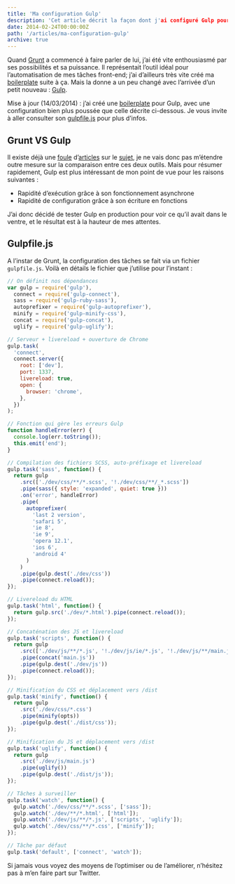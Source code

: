 ```yaml
---
title: 'Ma configuration Gulp'
description: 'Cet article décrit la façon dont j'ai configuré Gulp pour optimiser au maximum mon workflow au quotidien. Il inclut compilation, compression et concaténation des fichiers.'
date: 2014-02-24T00:00:00Z
path: '/articles/ma-configuration-gulp'
archive: true
---
```


Quand [Grunt](http://gruntjs.com/) a commencé à faire parler de lui, j’ai été vite enthousiasmé par ses possibilités et sa puissance. Il représentait l’outil idéal pour l’automatisation de mes tâches front-end; j’ai d’ailleurs très vite créé ma [boilerplate](/fox-bp) suite à ça. Mais la donne a un peu changé avec l’arrivée d’un petit nouveau : [Gulp](http://gulpjs.com/).

<p class="info">Mise à jour (14/03/2014) : j’ai créé une <a href="https://github.com/eskiiss/FOX-Boilerplate-2">boilerplate</a> pour Gulp, avec une configuration bien plus poussée que celle décrite ci-dessous. Je vous invite à aller consulter son <a href="https://github.com/eskiiss/FOX-Boilerplate-2/blob/master/gulpfile.js">gulpfile.js</a> pour plus d’infos.</p>

## Grunt VS Gulp

Il existe déjà une [foule](http://www.100percentjs.com/just-like-grunt-gulp-browserify-now/) d’[articles](http://jaysoo.ca/2014/01/27/gruntjs-vs-gulpjs/) sur le [sujet](http://www.insertafter.com/articles-gulp_vs_grunt.html), je ne vais donc pas m’étendre outre mesure sur la comparaison entre ces deux outils. Mais pour résumer rapidement, Gulp est plus intéressant de mon point de vue pour les raisons suivantes :

- Rapidité d’exécution grâce à son fonctionnement asynchrone
- Rapidité de configuration grâce à son écriture en fonctions

J’ai donc décidé de tester Gulp en production pour voir ce qu’il avait dans le ventre, et le résultat est à la hauteur de mes attentes.

## Gulpfile.js

A l’instar de Grunt, la configuration des tâches se fait via un fichier `gulpfile.js`. Voilà en détails le fichier que j’utilise pour l’instant :

```js
// On définit nos dépendances
var gulp = require('gulp'),
  connect = require('gulp-connect'),
  sass = require('gulp-ruby-sass'),
  autoprefixer = require('gulp-autoprefixer'),
  minify = require('gulp-minify-css'),
  concat = require('gulp-concat'),
  uglify = require('gulp-uglify');

// Serveur + livereload + ouverture de Chrome
gulp.task(
  'connect',
  connect.server({
    root: ['dev'],
    port: 1337,
    livereload: true,
    open: {
      browser: 'chrome',
    },
  })
);

// Fonction qui gère les erreurs Gulp
function handleError(err) {
  console.log(err.toString());
  this.emit('end');
}

// Compilation des fichiers SCSS, auto-préfixage et livereload
gulp.task('sass', function() {
  return gulp
    .src(['./dev/css/**/*.scss', '!./dev/css/**/_*.scss'])
    .pipe(sass({ style: 'expanded', quiet: true }))
    .on('error', handleError)
    .pipe(
      autoprefixer(
        'last 2 version',
        'safari 5',
        'ie 8',
        'ie 9',
        'opera 12.1',
        'ios 6',
        'android 4'
      )
    )
    .pipe(gulp.dest('./dev/css'))
    .pipe(connect.reload());
});

// Livereload du HTML
gulp.task('html', function() {
  return gulp.src('./dev/*.html').pipe(connect.reload());
});

// Concaténation des JS et livereload
gulp.task('scripts', function() {
  return gulp
    .src(['./dev/js/**/*.js', '!./dev/js/ie/*.js', '!./dev/js/**/main.js'])
    .pipe(concat('main.js'))
    .pipe(gulp.dest('./dev/js'))
    .pipe(connect.reload());
});

// Minification du CSS et déplacement vers /dist
gulp.task('minify', function() {
  return gulp
    .src('./dev/css/*.css')
    .pipe(minify(opts))
    .pipe(gulp.dest('./dist/css'));
});

// Minification du JS et déplacement vers /dist
gulp.task('uglify', function() {
  return gulp
    .src('./dev/js/main.js')
    .pipe(uglify())
    .pipe(gulp.dest('./dist/js'));
});

// Tâches à surveiller
gulp.task('watch', function() {
  gulp.watch('./dev/css/**/*.scss', ['sass']);
  gulp.watch('./dev/**/*.html', ['html']);
  gulp.watch('./dev/js/**/*.js', ['scripts', 'uglify']);
  gulp.watch('./dev/css/**/*.css', ['minify']);
});

// Tâche par défaut
gulp.task('default', ['connect', 'watch']);
```

Si jamais vous voyez des moyens de l’optimiser ou de l’améliorer, n’hésitez pas à m’en faire part sur Twitter.
